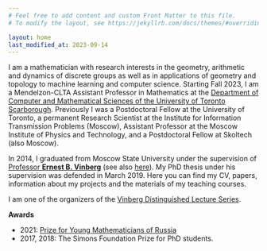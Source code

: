 ```yaml
---
# Feel free to add content and custom Front Matter to this file.
# To modify the layout, see https://jekyllrb.com/docs/themes/#overriding-theme-defaults

layout: home
last_modified_at: 2023-09-14
---
```


I am a mathematician with research interests in the geometry, arithmetic and dynamics of discrete groups as well as in applications of geometry and topology to machine learning and computer science. Starting Fall 2023, I am a Mendelzon-CLTA Assistant Professor in Mathematics at the [Department of Computer and Mathematical Sciences of the University of Toronto Scarborough](https://www.utsc.utoronto.ca/cms/). Previously I was a Postdoctoral Fellow at the University of Toronto, a permanent Research Scientist at the Institute for Information Transmission Problems (Moscow), Assistant Professor at the Moscow Institute of Physics and Technology, and a Postdoctoral Fellow at Skoltech (also Moscow).

In 2014, I graduated from Moscow State University under the supervision of [Professor **Ernest B. Vinberg**](https://en.wikipedia.org/wiki/Ernest_Vinberg) (see also [here](http://www.ams.org/distribution/mmj/vol8-4-2008/vinberg-birthday.html)). My PhD thesis under his supervision was defended in March 2019. Here you can find my CV, papers, information about my projects and the materials of my teaching courses.

I am one of the organizers of the [Vinberg Distinguished Lecture Series](https://vinberg.combgeo.org/).

**Awards**

  - 2021: [Prize for Young Mathematicians of Russia](https://icm2022.org/blog/the-announcement-of-prize-for-young-russian-mathematicians-winners-among-young-scientists)
  - 2017, 2018: The Simons Foundation Prize for PhD students.



